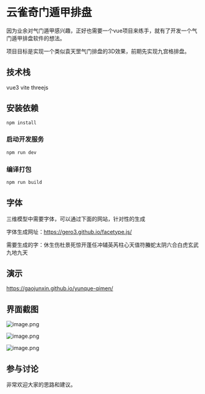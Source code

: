 # 云雀奇门遁甲排盘

因为业余对气门遁甲感兴趣，正好也需要一个vue项目来练手，就有了开发一个气门遁甲排盘软件的想法。

项目目标是实现一个类似袁天罡气门排盘的3D效果，前期先实现九宫格排盘。


## 技术栈
vue3
vite
threejs


## 安装依赖

```sh
npm install
```

### 启动开发服务

```sh
npm run dev
```

### 编译打包

```sh
npm run build
```

## 字体
三维模型中需要字体，可以通过下面的网站，针对性的生成

字体生成网址：https://gero3.github.io/facetype.js/


需要生成的字：休生伤杜景死惊开蓬任冲辅英芮柱心天值符螣蛇太阴六合白虎玄武九地九天

## 演示

https://gaojunxin.github.io/yunque-qimen/

## 界面截图
![image.png](http://image.gaojunxin.cn/i/2024/01/23/65af25bd04b4b.png)

![image.png](http://image.gaojunxin.cn/i/2024/03/18/65f7a710ca142.png)

![image.png](http://image.gaojunxin.cn/i/2024/03/18/65f7a2fc64546.png)
## 参与讨论
非常欢迎大家的思路和建议。 